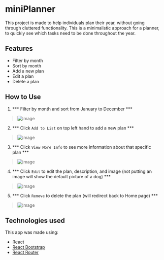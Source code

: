 # miniPlanner

This project is made to help individuals plan their year, without going through cluttered functionality. This is a minimalistic approach for a planner, to quickly see which tasks need to be done throughout the year.

## Features

- Filter by month
- Sort by month
- Add a new plan
- Edit a plan
- Delete a plan

## How to Use

1. *** Filter by month and sort from January to December ***
> ![image](.src/images/step-1.gif)

2. *** Click `Add to List` on top left hand to add a new plan ***
> ![image](.src/images/step-2.gif)

3. *** Click `View More Info` to see more information about that specific plan ***
> ![image](.src/images/step-3.gif)

4. *** Click `Edit` to edit the plan, description, and image (not putting an image will show the default picture of a dog) ***
> ![image](.src/images/step-4.gif)

5. *** Click `Remove` to delete the plan (will redirect back to Home page) ***
> ![image](.src/images/step-5.gif)

## Technologies used

This app was made using:
- [React](https://reactjs.org/) 
- [React Bootstrap](https://react-bootstrap.github.io/)
- [React Router](https://reactrouter.com/)